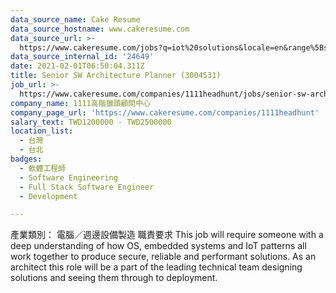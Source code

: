 ```yaml
---
data_source_name: Cake Resume
data_source_hostname: www.cakeresume.com
data_source_url: >-
  https://www.cakeresume.com/jobs?q=iot%20solutions&locale=en&range%5Bsalary_range%5D%5Bmin%5D=1000000
data_source_internal_id: '24649'
date: 2021-02-01T06:50:04.311Z
title: Senior SW Architecture Planner (3004531)
job_url: >-
  https://www.cakeresume.com/companies/1111headhunt/jobs/senior-sw-architecture-planner-3004531
company_name: 1111高階獵頭顧問中心
company_page_url: 'https://www.cakeresume.com/companies/1111headhunt'
salary_text: TWD1200000 - TWD2500000
location_list:
  - 台灣
  - 台北
badges:
  - 軟體工程師
  - Software Engineering
  - Full Stack Software Engineer
  - Development

---
```


產業類別： 電腦／週邊設備製造 職責要求 This job will require someone with a deep understanding of how OS, embedded systems and IoT patterns all work together to produce secure, reliable and performant solutions. As an architect this role will be a part of the leading technical team designing solutions and seeing them through to deployment.
